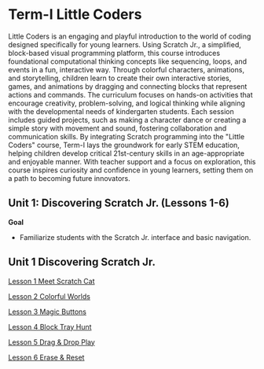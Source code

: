 # Term-I Little Coders
Little Coders is an engaging and playful introduction to the world of coding designed specifically for young learners. Using Scratch Jr., a simplified, block-based visual programming platform, this course introduces foundational computational thinking concepts like sequencing, loops, and events in a fun, interactive way. Through colorful characters, animations, and storytelling, children learn to create their own interactive stories, games, and animations by dragging and connecting blocks that represent actions and commands. The curriculum focuses on hands-on activities that encourage creativity, problem-solving, and logical thinking while aligning with the developmental needs of kindergarten students. Each session includes guided projects, such as making a character dance or creating a simple story with movement and sound, fostering collaboration and communication skills. By integrating Scratch programming into the "Little Coders" course, Term-I lays the groundwork for early STEM education, helping children develop critical 21st-century skills in an age-appropriate and enjoyable manner. With teacher support and a focus on exploration, this course inspires curiosity and confidence in young learners, setting them on a path to becoming future innovators.

## Unit 1: Discovering Scratch Jr. (Lessons 1-6)
**Goal**
- Familiarize students with the Scratch Jr. interface and basic navigation.



## Unit 1 Discovering Scratch Jr. 

[Lesson 1 Meet Scratch Cat](Lesson_01/Readme.md)

[Lesson 2 Colorful Worlds](Lesson_02/Readme.md)

[Lesson 3 Magic Buttons](Lesson_03/Readme.md)

[Lesson 4 Block Tray Hunt](Lesson_04/Readme.md)

[Lesson 5 Drag & Drop Play](Lesson_05/Readme.md)

[Lesson 6 Erase & Reset](Lesson_06/Readme.md)

